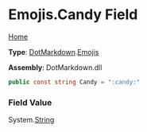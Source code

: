 # Emojis\.Candy Field

[Home](../../../README.md)

**Type**: [DotMarkdown](../../README.md)\.[Emojis](../README.md)

**Assembly**: DotMarkdown\.dll

```csharp
public const string Candy = ":candy:"
```

### Field Value

System\.[String](https://docs.microsoft.com/en-us/dotnet/api/system.string)
